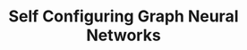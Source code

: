 ---
layout: page
title: Self Configuring Graph Neural Networks
description: Project for Graph Signal Processing and Geometric Learning (18-898), CMU
img: 
importance: 5
category: projects
related_publications: false
---